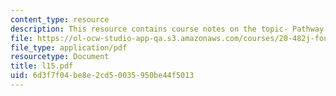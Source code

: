 ```yaml
---
content_type: resource
description: This resource contains course notes on the topic- Pathway Model Sensitivities.
file: https://ol-ocw-studio-app-qa.s3.amazonaws.com/courses/20-482j-foundations-of-algorithms-and-computational-techniques-in-systems-biology-spring-2006/6d3f7f04be8e2cd50035950be44f5013_l15.pdf
file_type: application/pdf
resourcetype: Document
title: l15.pdf
uid: 6d3f7f04-be8e-2cd5-0035-950be44f5013
---
```

